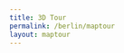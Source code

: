 ```yaml
---
title: 3D Tour
permalink: /berlin/maptour
layout: maptour
---
```


<script>

BABYLON.Effect.RegisterShader("fade", "precision highp float;" +
                              "varying vec2 vUV;" +
                              "uniform sampler2D textureSampler; " +
                              "uniform float fadeLevel; " +
                              "void main(void){" +
                              "vec4 baseColor = texture2D(textureSampler, vUV) * fadeLevel;" +
                              "baseColor.a = 1.0;" +
                              "gl_FragColor = baseColor;" + "}");

BABYLON.DefaultLoadingScreen.prototype.displayLoadingUI = function () {
  document.getElementById("loadingScreen").innerHTML = "loading... " + this.loadingUIText;
  if ( typeof(this._onceonly) == "undefined" ) {
    window.addEventListener("resize", this._resizeLoadingUI);
    this._onceonly = "defined"
  }
};

BABYLON.DefaultLoadingScreen.prototype.hideLoadingUI = function(){
  document.getElementById("loadingScreen").style.display = "none";
  // if the loader screen is complete and we're in the middle of a fadeOut
  // then trigger the fadeIn again.
  if (ppFadeLevel < 0) stop_transition = false;
}

var canvas = null;
var alltextures = []
var engine = null;
var scene = null;
var multimat = null
var sceneToRender = null;
var skyboxMesh = null;
var currModel = null;
var baseMaterialSizes = [64, 256, 512, 1024]
var cameraPath = []
var autoExitTimeout = null;
var map = null;

$(function(){
  $(document).bind("scroll keypress touchstart click keydown keyup mousemove mousedown mouseup", function(){
    clearTimeout(autoExitTimeout)
  });
  $(window).bind("scroll keypress touchstart click keydown keyup mousemove mousedown mouseup", function(){
    clearTimeout(autoExitTimeout)
  });
});

function displayModel(mlid, model_from_shared = undefined) {
  window.browser = bowser.getParser(window.navigator.userAgent);

  canvas = document.getElementById("3dcanvas");
  currModel = model_from_shared || UPModels.modelForMlid(mlid);

  var createDefaultEngine = function() {
    return new BABYLON.Engine(canvas, true, {
      alpha: false,
      preserveDrawingBuffer: true,
      stencil: true,
      disableWebGL2Support: TDHelpers.disableWebGL2(),
    }, false);
  };

  var delayCreateScene = function () {
    var scene = new BABYLON.Scene(engine);
    document.getElementById("loadingScreen").style.display = "none";
    BABYLON.SceneLoader.ShowLoadingScreen = false;

    TDHelpers.resize();
    engine.resize()

    var r = createSkyBox(scene)
    skyboxMesh = r[0]
    multimat = r[1]

    loadSkyBoxMaterial(currModel.mlid,baseMaterialSizes[0],alltextures,
                       multimat,scene)

    addKeyboardObserver(scene, skyboxMesh);

    var advancedTexture = BABYLON.GUI.AdvancedDynamicTexture.CreateFullscreenUI("UI");

    if ( TDHelpers.isMobile() ) {
      var button = ButtonHelpers.create("butPlay", "play", "0%", "45%")
      button.onPointerClickObservable.add(ButtonHelpers.CB.flythrough)
      advancedTexture.addControl(button);
      var button = ButtonHelpers.create("butPause", "fly>", "0%", "45%")
      button.onPointerClickObservable.add(ButtonHelpers.CB.stopflythrough)
      ButtonHelpers.hide(button)
      advancedTexture.addControl(button);

      var button = ButtonHelpers.create("butExit", "fulls", "-40%", "-45%")
      button.onPointerClickObservable.add(ButtonHelpers.CB.exit)
      advancedTexture.addControl(button);

      if ( ButtonHelpers.showShare() ) {
        var button = ButtonHelpers.create("butShare", "share", "45%", "45%")
        button.onPointerClickObservable.add(ButtonHelpers.CB.share)
        advancedTexture.addControl(button);
        var button = ButtonHelpers.create("butCopied", "copied", "45%", "45%")
        button.onPointerClickObservable.add(ButtonHelpers.CB.share)
        ButtonHelpers.hide(button)
        advancedTexture.addControl(button);
      }

      if ( !ButtonHelpers.isSafari() ) {
        var button = ButtonHelpers.create("butFS", "fulls", "40%", "-45%")
        button.onPointerClickObservable.add(ButtonHelpers.CB.fullscreen)
        advancedTexture.addControl(button);

        var button = ButtonHelpers.create("butFSexit", "fulls", "45%", "-45%")
        button.onPointerClickObservable.add(ButtonHelpers.CB.fullscreen_exit)
        ButtonHelpers.hide(button)
        advancedTexture.addControl(button);
      }

    } else {
      var button = ButtonHelpers.create("butPlay", "play", "0%", "45%")
      button.onPointerClickObservable.add(ButtonHelpers.CB.flythrough)
      advancedTexture.addControl(button);
      var button = ButtonHelpers.create("butPause", "fly>", "0%", "45%")
      button.onPointerClickObservable.add(ButtonHelpers.CB.stopflythrough)
      ButtonHelpers.hide(button)
      advancedTexture.addControl(button);

      var button = ButtonHelpers.create("butExit", "fulls", "-45%", "-45%")
      button.onPointerClickObservable.add(ButtonHelpers.CB.exit)
      advancedTexture.addControl(button);

      if ( ButtonHelpers.showShare() ) {
        var button = ButtonHelpers.create("butShare", "share", "45%", "45%")
        button.onPointerClickObservable.add(ButtonHelpers.CB.share)
        advancedTexture.addControl(button);

        var button = ButtonHelpers.create("butCopied", "copied", "45%", "45%")
        button.onPointerClickObservable.add(ButtonHelpers.CB.share)
        ButtonHelpers.hide(button)
        advancedTexture.addControl(button);
      }

      if ( !ButtonHelpers.isSafari() ) {
        var button = ButtonHelpers.create("butFS", "fulls", "45%", "-45%")
        button.onPointerClickObservable.add(ButtonHelpers.CB.fullscreen)
        advancedTexture.addControl(button);

        var button = ButtonHelpers.create("butFSexit", "fulls", "45%", "-45%")
        button.onPointerClickObservable.add(ButtonHelpers.CB.fullscreen_exit)
        ButtonHelpers.hide(button)
        advancedTexture.addControl(button);
      }
    }

    // Finally load the model.
    loadModel(currModel, scene, skyboxMesh, multimat, baseMaterialSizes)

    SoundsHelper.load(scene)
    return scene;
  };

  window.initFunction = async function() {
    var asyncEngineCreation = async function() {
      try {
        return createDefaultEngine();
      } catch(e) {
        console.log("the available createEngine function failed. Creating the default engine instead");
        return createDefaultEngine();
      }
    }

    window.engine = await asyncEngineCreation();

    if (!engine) throw 'engine should not be null.';

    window.scene = delayCreateScene();
  };

  initFunction().then(() => {
    sceneToRender = scene
    engine.runRenderLoop(function () {
      if (sceneToRender && sceneToRender.activeCamera) {
        sceneToRender.render();
      }
    });
  });

  window.addEventListener("resize", function () {
    if ( engine ) {
      TDHelpers.resize();
      engine.resize()
    }
  });
}

$(window).on('infoscreen:close', MapHelper.createStreetMap )
</script>
